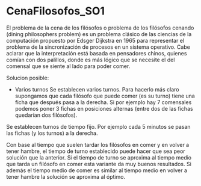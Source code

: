 # CenaFilosofos_SO1
El problema de la cena de los filósofos o problema de los filósofos cenando (dining philosophers problem) es un problema clásico de las ciencias de la computación propuesto por Edsger Dijkstra en 1965 para representar el problema de la sincronización de procesos en un sistema operativo. Cabe aclarar que la interpretación está basada en pensadores chinos, quienes comían con dos palillos, donde es más lógico que se necesite el del comensal que se siente al lado para poder comer.

Solucion posible:

- Varios turnos
Se establecen varios turnos. Para hacerlo más claro supongamos que cada filósofo que puede comer (es su turno) tiene una ficha que después pasa a la derecha. Si por ejemplo hay 7 comensales podemos poner 3 fichas en posiciones alternas (entre dos de las fichas quedarían dos filósofos).

Se establecen turnos de tiempo fijo. Por ejemplo cada 5 minutos se pasan las fichas (y los turnos) a la derecha.

Con base al tiempo que suelen tardar los filósofos en comer y en volver a tener hambre, el tiempo de turno establecido puede hacer que sea peor solución que la anterior. Si el tiempo de turno se aproxima al tiempo medio que tarda un filósofo en comer esta variante da muy buenos resultados. Si además el tiempo medio de comer es similar al tiempo medio en volver a tener hambre la solución se aproxima al óptimo.
